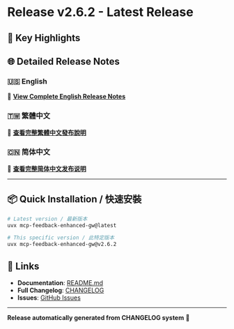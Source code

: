# Release v2.6.2 - Latest Release

## 🌟 Key Highlights


## 🌐 Detailed Release Notes

### 🇺🇸 English
📖 **[View Complete English Release Notes](https://github.com/nullmastermind/mcp-feedback-enhanced/blob/main/RELEASE_NOTES/CHANGELOG.en.md)**

### 🇹🇼 繁體中文
📖 **[查看完整繁體中文發布說明](https://github.com/nullmastermind/mcp-feedback-enhanced/blob/main/RELEASE_NOTES/CHANGELOG.zh-TW.md)**

### 🇨🇳 简体中文
📖 **[查看完整简体中文发布说明](https://github.com/nullmastermind/mcp-feedback-enhanced/blob/main/RELEASE_NOTES/CHANGELOG.zh-CN.md)**

---

## 📦 Quick Installation / 快速安裝

```bash
# Latest version / 最新版本
uvx mcp-feedback-enhanced-gw@latest

# This specific version / 此特定版本
uvx mcp-feedback-enhanced-gw@v2.6.2
```

## 🔗 Links
- **Documentation**: [README.md](https://github.com/nullmastermind/mcp-feedback-enhanced/blob/main/README.md)
- **Full Changelog**: [CHANGELOG](https://github.com/nullmastermind/mcp-feedback-enhanced/blob/main/RELEASE_NOTES/)
- **Issues**: [GitHub Issues](https://github.com/nullmastermind/mcp-feedback-enhanced/issues)

---
**Release automatically generated from CHANGELOG system** 🤖
